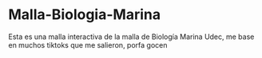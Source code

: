 # Malla-Biologia-Marina
Esta es una malla interactiva de la malla de Biología Marina Udec, me base en muchos tiktoks que me salieron, porfa gocen
